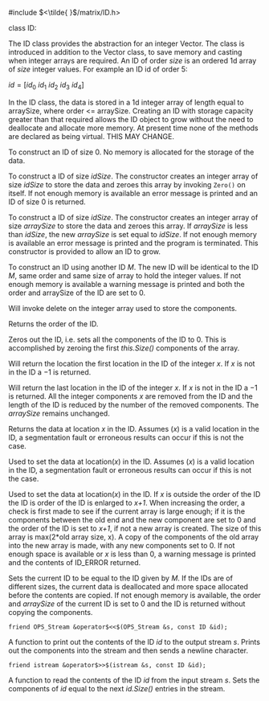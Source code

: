 


\#include $<\tilde{ }$/matrix/ID.h$>$



class ID:







The ID class provides the abstraction for an integer Vector. The class
is introduced in addition to the Vector class, to save memory and
casting when integer arrays are required. An ID of order *size* is an
ordered 1d array of *size* integer values. For example an ID id of order
5:


$id = [id_0$ $id_1$ $id_2$ $id_3$ $id_4]$


In the ID class, the data is stored in a 1d integer array of length
equal to arraySize, where order \<= arraySize. Creating an ID with
storage capacity greater than that required allows the ID object to grow
without the need to deallocate and allocate more memory. At present time
none of the methods are declared as being virtual. THIS MAY CHANGE.
















































To construct an ID of size $0$. No memory is allocated for the storage
of the data.

To construct a ID of size *idSize*. The constructor creates an integer
array of size *idSize* to store the data and zeroes this array by
invoking `Zero()` on itself. If not enough memory is available an error
message is printed and an ID of size $0$ is returned.

To construct a ID of size *idSize*. The constructor creates an integer
array of size *arraySize* to store the data and zeroes this array. If
*arraySize* is less than *idSize*, the new *arraySize* is set equal to
*idSize*. If not enough memory is available an error message is printed
and the program is terminated. This constructor is provided to allow an
ID to grow.

To construct an ID using another ID *M*. The new ID will be identical to
the ID $M$, same order and same size of array to hold the integer
values. If not enough memory is available a warning message is printed
and both the order and arraySize of the ID are set to $0$.




Will invoke delete on the integer array used to store the components.




Returns the order of the ID.

Zeros out the ID, i.e. sets all the components of the ID to $0$. This is
accomplished by zeroing the first *this.Size()* components of the
array.

Will return the location the first location in the ID of the integer
*x*. If *x* is not in the ID a $-1$ is returned.

Will return the last location in the ID of the integer *x*. If *x* is
not in the ID a $-1$ is returned. All the integer components *x* are
removed from the ID and the length of the ID is reduced by the number of
the removed components. The *arraySize* remains unchanged.




Returns the data at location *x* in the ID. Assumes (*x*) is a valid
location in the ID, a segmentation fault or erroneous results can occur
if this is not the case.

Used to set the data at location(*x*) in the ID. Assumes (*x*) is a
valid location in the ID, a segmentation fault or erroneous results can
occur if this is not the case.

Used to set the data at location(*x*) in the ID. If *x* is outside the
order of the ID the ID is order of the ID is enlarged to *x+1*. When
increasing the order, a check is first made to see if the current array
is large enough; if it is the components between the old end and the new
component are set to $0$ and the order of the ID is set to *x+1*, if not
a new array is created. The size of this array is max($2*$old array
size, x). A copy of the components of the old array into the new array
is made, with any new components set to $0$. If not enough space is
available or *x* is less than $0$, a warning message is printed and the
contents of ID_ERROR returned.

Sets the current ID to be equal to the ID given by *M*. If the IDs are
of different sizes, the current data is deallocated and more space
allocated before the contents are copied. If not enough memory is
available, the order and *arraySize* of the current ID is set to $0$ and
the ID is returned without copying the components.

```{.cpp}
friend OPS_Stream &operator$<<$(OPS_Stream &s, const ID &id);
```

A function to print out the contents of the ID *id* to the output stream
*s*. Prints out the components into the stream and then sends a newline
character.

```{.cpp}
friend istream &operator$>>$(istream &s, const ID &id);
```

A function to read the contents of the ID *id* from the input stream
*s*. Sets the components of *id* equal to the next *id.Size()* entries
in the stream.
